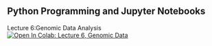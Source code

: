## Python Programming and Jupyter Notebooks

Lecture 6:Genomic Data Analysis [![Open In Colab: Lecture 6, Genomic Data](https://colab.research.google.com/assets/colab-badge.svg)](https://colab.research.google.com/github/jbkinney/23e_urp/blob/main/lecture_6/6_single_cell.ipynb)

